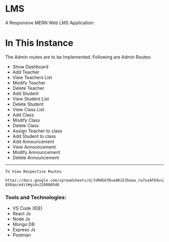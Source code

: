 # LMS
A Responsive MERN Web LMS Application:

# In This Instance
The Admin routes are to be Implemented.
Following are Admin Routes:

- Show Dashboard
- Add Teacher
- View Teachers List
- Modify Teacher
- Delete Teacher
- Add Student
- View Student List
- Delete Student
- View Class List
- Add Class
- Modify Class
- Delete Class
- Assign Teacher to class
- Add Student to class
- Add Announcement
- View Announcement
- Modify Announcement
- Delete Announcement

---

```
To View Respective Routes

https://docs.google.com/spreadsheets/d/1VMdGGfDve8KiE3heea_rw7uxAFE9vu2ZLuxHy-8X8qo/edit#gid=226080548
```


<h3>Tools and Technologies:</h3>

<ul>
  <li>VS Code (IDE)</li>
  <li>React Js</li>
  <li>Node Js</li>
  <li>Mongo DB</li>
  <li>Express Js</li>
  <li>Postman</li>
</ul>



